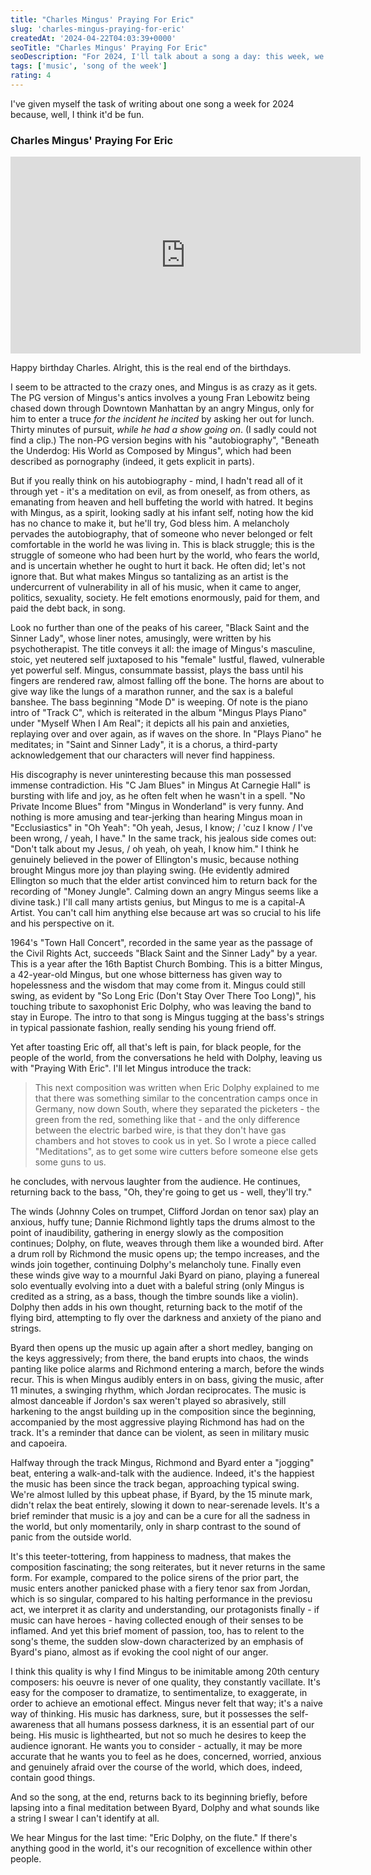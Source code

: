 ```yaml
---
title: "Charles Mingus' Praying For Eric"
slug: 'charles-mingus-praying-for-eric'
createdAt: '2024-04-22T04:03:39+0000'
seoTitle: "Charles Mingus' Praying For Eric"
seoDescription: "For 2024, I'll talk about a song a day: this week, we'll talk about Charles Mingus' Praying For Eric."
tags: ['music', 'song of the week']
rating: 4
---
```


I've given myself the task of writing about one song a week for 2024 because, well, I think it'd be fun.

### Charles Mingus' Praying For Eric

<iframe width="560" height="315" src="https://www.youtube.com/embed/XrUa7C1VAhg?si=i046FmKCOS-Yvhxv" title="YouTube video player" frameborder="0" allow="accelerometer; autoplay; clipboard-write; encrypted-media; gyroscope; picture-in-picture; web-share" referrerpolicy="strict-origin-when-cross-origin" allowfullscreen></iframe>

Happy birthday Charles. Alright, this is the real end of the birthdays.

I seem to be attracted to the crazy ones, and Mingus is as crazy as it gets. The PG version of Mingus's antics involves a young Fran Lebowitz being chased down through Downtown Manhattan by an angry Mingus, only for him to enter a truce _for the incident he incited_ by asking her out for lunch. Thirty minutes of pursuit, _while he had a show going on_. (I sadly could not find a clip.) The non-PG version begins with his "autobiography", "Beneath the Underdog: His World as Composed by Mingus", which had been described as pornography (indeed, it gets explicit in parts).

But if you really think on his autobiography - mind, I hadn't read all of it through yet - it's a meditation on evil, as from oneself, as from others, as emanating from heaven and hell buffeting the world with hatred. It begins with Mingus, as a spirit, looking sadly at his infant self, noting how the kid has no chance to make it, but he'll try, God bless him. A melancholy pervades the autobiography, that of someone who never belonged or felt comfortable in the world he was living in. This is black struggle; this is the struggle of someone who had been hurt by the world, who fears the world, and is uncertain whether he ought to hurt it back. He often did; let's not ignore that. But what makes Mingus so tantalizing as an artist is the undercurrent of vulnerability in all of his music, when it came to anger, politics, sexuality, society. He felt emotions enormously, paid for them, and paid the debt back, in song.

Look no further than one of the peaks of his career, "Black Saint and the Sinner Lady", whose liner notes, amusingly, were written by his psychotherapist. The title conveys it all: the image of Mingus's masculine, stoic, yet neutered self juxtaposed to his "female" lustful, flawed, vulnerable yet powerful self. Mingus, consummate bassist, plays the bass until his fingers are rendered raw, almost falling off the bone. The horns are about to give way like the lungs of a marathon runner, and the sax is a baleful banshee. The bass beginning "Mode D" is weeping. Of note is the piano intro of "Track C", which is reiterated in the album "Mingus Plays Piano" under "Myself When I Am Real"; it depicts all his pain and anxieties, replaying over and over again, as if waves on the shore. In "Plays Piano" he meditates; in "Saint and Sinner Lady", it is a chorus, a third-party acknowledgement that our characters will never find happiness.

His discography is never uninteresting because this man possessed immense contradiction. His "C Jam Blues" in Mingus At Carnegie Hall" is bursting with life and joy, as he often felt when he wasn't in a spell. "No Private Income Blues" from "Mingus in Wonderland" is very funny. And nothing is more amusing and tear-jerking than hearing Mingus moan in "Ecclusiastics" in "Oh Yeah": "Oh yeah, Jesus, I know; / 'cuz I know / I've been wrong, / yeah, I have." In the same track, his jealous side comes out: "Don't talk about my Jesus, / oh yeah, oh yeah, I know him." I think he genuinely believed in the power of Ellington's music, because nothing brought Mingus more joy than playing swing. (He evidently admired Ellington so much that the elder artist convinced him to return back for the recording of "Money Jungle". Calming down an angry Mingus seems like a divine task.) I'll call many artists genius, but Mingus to me is a capital-A Artist. You can't call him anything else because art was so crucial to his life and his perspective on it.

1964's "Town Hall Concert", recorded in the same year as the passage of the Civil Rights Act, succeeds "Black Saint and the Sinner Lady" by a year. This is a year after the 16th Baptist Church Bombing. This is a bitter Mingus, a 42-year-old Mingus, but one whose bitterness has given way to hopelessness and the wisdom that may come from it. Mingus could still swing, as evident by "So Long Eric (Don't Stay Over There Too Long)", his touching tribute to saxophonist Eric Dolphy, who was leaving the band to stay in Europe. The intro to that song is Mingus tugging at the bass's strings in typical passionate fashion, really sending his young friend off.

Yet after toasting Eric off, all that's left is pain, for black people, for the people of the world, from the conversations he held with Dolphy, leaving us with "Praying With Eric". I'll let Mingus introduce the track:

> This next composition was written when Eric Dolphy explained to me that there was something similar to the concentration camps once in Germany, now down South, where they separated the picketers - the green from the red, something like that - and the only difference between the electric barbed wire, is that they don't have gas chambers and hot stoves to cook us in yet. So I wrote a piece called "Meditations", as to get some wire cutters before someone else gets some guns to us.

he concludes, with nervous laughter from the audience. He continues, returning back to the bass, "Oh, they're going to get us - well, they'll try."

The winds (Johnny Coles on trumpet, Clifford Jordan on tenor sax) play an anxious, huffy tune; Dannie Richmond lightly taps the drums almost to the point of inaudibility, gathering in energy slowly as the composition continues; Dolphy, on flute, weaves through them like a wounded bird. After a drum roll by Richmond the music opens up; the tempo increases, and the winds join together, continuing Dolphy's melancholy tune. Finally even these winds give way to a mournful Jaki Byard on piano, playing a funereal solo eventually evolving into a duet with a baleful string (only Mingus is credited as a string, as a bass, though the timbre sounds like a violin). Dolphy then adds in his own thought, returning back to the motif of the flying bird, attempting to fly over the darkness and anxiety of the piano and strings.

Byard then opens up the music up again after a short medley, banging on the keys aggressively; from there, the band erupts into chaos, the winds panting like police alarms and Richmond entering a march, before the winds recur. This is when Mingus audibly enters in on bass, giving the music, after 11 minutes, a swinging rhythm, which Jordan reciprocates. The music is almost danceable if Jordon's sax weren't played so abrasively, still harkening to the angst building up in the composition since the beginning, accompanied by the most aggressive playing Richmond has had on the track. It's a reminder that dance can be violent, as seen in military music and capoeira.

Halfway through the track Mingus, Richmond and Byard enter a "jogging" beat, entering a walk-and-talk with the audience. Indeed, it's the happiest the music has been since the track began, approaching typical swing. We're almost lulled by this upbeat phase, if Byard, by the 15 minute mark, didn't relax the beat entirely, slowing it down to near-serenade levels. It's a brief reminder that music is a joy and can be a cure for all the sadness in the world, but only momentarily, only in sharp contrast to the sound of panic from the outside world.

It's this teeter-tottering, from happiness to madness, that makes the composition fascinating; the song reiterates, but it never returns in the same form. For example, compared to the police sirens of the prior part, the music enters another panicked phase with a fiery tenor sax from Jordan, which is so singular, compared to his halting performance in the previosu act, we interpret it as clarity and understanding, our protagonists finally - if music can have heroes - having collected enough of their senses to be inflamed. And yet this brief moment of passion, too, has to relent to the song's theme, the sudden slow-down characterized by an emphasis of Byard's piano, almost as if evoking the cool night of our anger.

I think this quality is why I find Mingus to be inimitable among 20th century composers: his oeuvre is never of one quality, they constantly vacillate. It's easy for the composer to dramatize, to sentimentalize, to exaggerate, in order to achieve an emotional effect. Mingus never felt that way; it's a naive way of thinking. His music has darkness, sure, but it possesses the self-awareness that all humans possess darkness, it is an essential part of our being. His music is lighthearted, but not so much he desires to keep the audience ignorant. He wants you to consider - actually, it may be more accurate that he wants you to feel as he does, concerned, worried, anxious and genuinely afraid over the course of the world, which does, indeed, contain good things.

And so the song, at the end, returns back to its beginning briefly, before lapsing into a final meditation between Byard, Dolphy and what sounds like a string I swear I can't identify at all.

We hear Mingus for the last time: "Eric Dolphy, on the flute." If there's anything good in the world, it's our recognition of excellence within other people.
